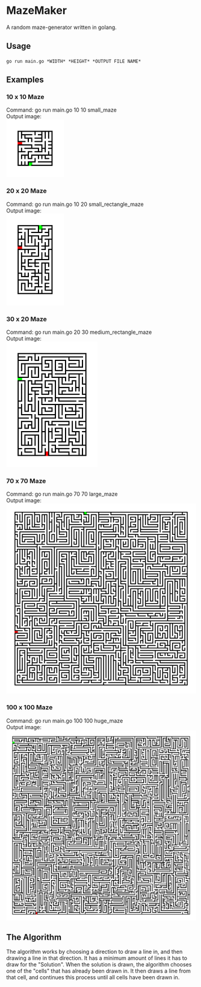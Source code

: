 # MazeMaker
 A random maze-generator written in golang.

## Usage

`go run main.go *WIDTH* *HEIGHT* *OUTPUT FILE NAME*`<br>

## Examples
### 10 x 10 Maze
Command: go run main.go 10 10 small_maze <br>
Output image: <br>
![small_maze](output_images/10x10.png)

### 20 x 20 Maze
Command: go run main.go 10 20 small_rectangle_maze <br>
Output image: <br>
![rectangle_maze](output_images/10x20.png)

### 30 x 20 Maze
Command: go run main.go 20 30 medium_rectangle_maze <br>
Output image: <br>
![rectangle_maze](output_images/20x30.png)

### 70 x 70 Maze
Command: go run main.go 70 70 large_maze <br>
Output image: <br>
![large_maze](output_images/70x70.png)

### 100 x 100 Maze
Command: go run main.go 100 100 huge_maze <br>
Output image: <br>
![huge_maze](output_images/100x100.png)

## The Algorithm
The algorithm works by choosing a direction to draw a line in, and then drawing a line in that direction. It has a minimum amount of lines it has to draw for the "Solution". When the solution is drawn, the algorithm chooses one of the "cells" that has already been drawn in. It then draws a line from that cell, and continues this process until all cells have been drawn in.
